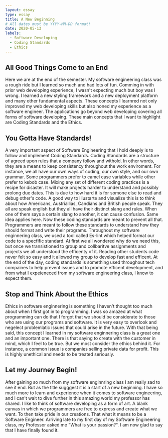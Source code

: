 ```yaml
---
layout: essay
type: essay
title: A New Beginning
# All dates must be YYYY-MM-DD format!
date: 2020-05-13
labels:
  - Software Developing
  - Coding Standards
  - Ethics 
---
```




## All Good Things Come to an End
Here we are at the end of the semester. My software engineering class was a rough ride but I learned so much and had lots of fun. 
Comming in with prior web developing experience, I wasn't expecting much but boy was I wrong. I learned a new styling framework and
a new deployment platform and many other fundamental aspects. These concepts I learnred not only improved my web developing skills but 
also honed my experience as a software engineer. The applications go beyond web developing covering all forms of software developing. 
These main concepts that I want to highlight are Coding Standards and the Ethics.


## You Gotta Have Standards!
A very important aspect of Software Engineering that I hold deeply is to follow and implement Coding Standards. Coding Standards are a structure of 
agreed upon rules that a company follow and withold. In other words, they are a means to keep consistency throughout the work enviroment. For instance, we all have our own ways of coding, our own style, and our own grammar. Some programmers prefer to camel case variables while other prefer to kebob case. Mixing any set of different coding practices is a recipe for disaster. It will make projects harder to understand and possibly prolong due dates. This is due to how hard it is for somone else to read and debug other's code. A good way to illustarte and visualize this is to think about how Americans, Austriallias, Candians and British people speak. They all are speak english but they all have their distinct slang and rules. When one of them says a certain slang to another, it can cause confusion. Same idea applies here. Now these coding standards are meant to prevent all that. Programmers are meant to follow these standards to understand how they should format and write their programs. Throughout my software enginnering class, we used a tool called Es-lint which helped format our code to a specfific standard. At first we all wondered why do we need this, but once we transistioned to group and collbaritve assignments and projects we all understood the efficenty of it. Reading other students code never felt so easy and it allowed my group to develop fast and efficent. At the end of the day, coding standards is something used throughout tech compaines to help prevent issues and to promote efficent development, and from what I expeieneced from my software engineering class, I know to expect them.


## Stop and Think About the Ethics
Ethics in software enginnering is something I haven't thought too much about when I first got in to programming. I was so amazed at what programming can do that I forgot that we should be considerate to those who are using our programs and software. It is very easy to overlook and negelect problemlatic issues that could arise in the future. With that being said, this concept I learned in my software enginnering class is a great one and an important one. There is that saying to create with the customer in mind, which I feel to be true. But we most consider the ethics behind it. For instance, a common issue is companies selling private data for profit. This is highly unethical and needs to be treated seriously. 


## Let my Journey Begin! 
After gaining so much from my software enginnring class I am really sad to see it end. But as the title sugggest it is a start of a new beginning. I have so much more to learn and experience when it comes to software engineering, and I can't wait to dive further in this amazing world my professor has shared. I like to think of software developing as a form of art. A blank canvas in which we programmers are free to express and create what we want. To then take pride in our creations. That what it means to be a Software Engineer. Arriving late to my first day of my Software Engineering class, my Professor asked me "What is your passion?". I am now glad to say that I have finally found it.